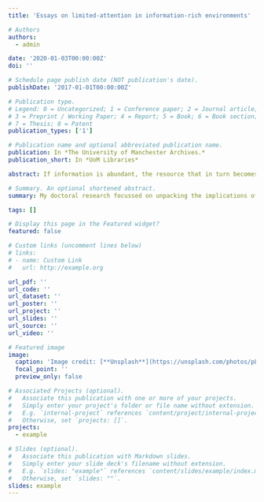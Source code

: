 ```yaml
---
title: 'Essays on limited-attention in information-rich environments'

# Authors
authors:
  - admin

date: '2020-01-03T00:00:00Z'
doi: ''

# Schedule page publish date (NOT publication's date).
publishDate: '2017-01-01T00:00:00Z'

# Publication type.
# Legend: 0 = Uncategorized; 1 = Conference paper; 2 = Journal article;
# 3 = Preprint / Working Paper; 4 = Report; 5 = Book; 6 = Book section;
# 7 = Thesis; 8 = Patent
publication_types: ['1']

# Publication name and optional abbreviated publication name.
publication: In *The University of Manchester Archives.*
publication_short: In *UoM Libraries*

abstract: If information is abundant, the resource that in turn becomes scarce and in need of allocation is what information consumes -- the attention of its recipients. Drawing from recent advances in behavioural decision theory, this thesis presents three essays on issues relating to limited attention in information-rich environments. In the first essay, we attempt to explain recent empirical discrepancies suggesting that despite low material costs, consumers continue to search for a very narrow number of alternatives in online contexts. We appeal to the idea of a general economy of attention and suggest that this discrepancy can be understood through the lens of a fundamental attention allocation problem. In the second essay, we build on this analysis and ask whether individuals that prioritise the expansion of alternatives in their decision making process suffer a decline in their ability to exercise deliberative judgement. We draw on the psychological literature on heuristics and biases and demonstrate that individuals attempting to "behaviourally maximise" are more susceptible to rudimentary judgemental fallacies as compared to decision makers that directly confront their own cognitive limitations. Finally, the third essay, draws on these insights and investigates the interplay between selective attention, enduring personal dispositions and task complexity on the facility with which individuals can deploy simplifying selection policies when choosing between items within a bundle. We demonstrate that alongside the information structure characterising task environments, individuals' capacity to efficiently allocate attention has implications on their ability to simplify the problem space within contexts where multiple conflicting objectives need to be taken into account and counterbalanced.

# Summary. An optional shortened abstract.
summary: My doctoral research focussed on unpacking the implications of commercial, individual wellfare and .

tags: []

# Display this page in the Featured widget?
featured: false

# Custom links (uncomment lines below)
# links:
# - name: Custom Link
#   url: http://example.org

url_pdf: ''
url_code: ''
url_dataset: ''
url_poster: ''
url_project: ''
url_slides: ''
url_source: ''
url_video: ''

# Featured image
image:
  caption: 'Image credit: [**Unsplash**](https://unsplash.com/photos/pLCdAaMFLTE)'
  focal_point: ''
  preview_only: false

# Associated Projects (optional).
#   Associate this publication with one or more of your projects.
#   Simply enter your project's folder or file name without extension.
#   E.g. `internal-project` references `content/project/internal-project/index.md`.
#   Otherwise, set `projects: []`.
projects:
  - example

# Slides (optional).
#   Associate this publication with Markdown slides.
#   Simply enter your slide deck's filename without extension.
#   E.g. `slides: "example"` references `content/slides/example/index.md`.
#   Otherwise, set `slides: ""`.
slides: example
---
```

